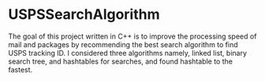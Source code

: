 # USPSSearchAlgorithm
The goal of this project written in C++ is to improve the processing speed of mail and packages by recommending the best search algorithm to find USPS tracking ID. I considered three algorithms namely, linked list, binary search tree, and hashtables for searches, and found hashtable to the fastest.
